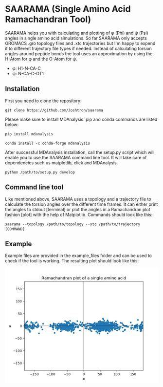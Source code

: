 # SAARAMA (Single Amino Acid Ramachandran Tool)

SAARAMA helps you with calculating and plotting of φ (Phi) and ψ (Psi) angles in single amino acid simulations. So far SAARAMA 
only accepts GROMACS .gro topology files and .xtc trajectories but I'm happy to expend it to different trajectory file types
if needed. Instead of calculating torsion angles around peptide bonds the tool uses an approximation by using the H-Atom for
φ and the O-Atom for ψ. 

* φ: H1-N-CA-C
* ψ: N-CA-C-OT1

## Installation

First you need to clone the repository:

```
git clone https://github.com/Joshtron/saarama
```

Please make sure to install MDAnalysis. pip and conda commands are listed below:

```
pip install mdanalysis
```

```
conda install -c conda-forge mdanalysis
```

After successful MDAnalysis installation, call the setup.py script which will enable you to use the SAARAMA command line 
tool. It will take care of dependencies such us matplotlib, click and MDAnalysis.

```
python /path/to/setup.py develop
```

## Command line tool

Like mentioned above, SAARAMA uses a topology and a trajectory file to calculate the torsion angles over the different time 
frames. It can either print the angles to stdout [terminal] or plot the angles in a Ramachandran plot fashion [plot] with 
the help of Matplotlib. Commands should look like this:

```
saarama --topology /path/to/topology --xtc /path/to/trajectory [COMMAND]
```

## Example

Example files are provided in the example_files folder and can be used to check if the tool is working. The resulting plot
should look like this:

![](https://github.com/Joshtron/saarama/blob/master/saarama_project/example_plot.png)
